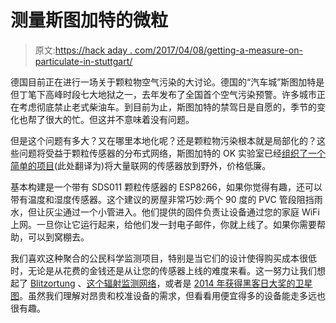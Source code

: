 # 测量斯图加特的微粒

> 原文:[https://hack aday . com/2017/04/08/getting-a-measure-on-particulate-in-stuttgart/](https://hackaday.com/2017/04/08/getting-a-measure-on-particulates-in-stuttgart/)

德国目前正在进行一场关于颗粒物空气污染的大讨论。德国的“汽车城”斯图加特是但丁笔下高峰时段七大地狱之一，去年发布了全国首个空气污染预警。许多城市正在考虑彻底禁止老式柴油车。到目前为止，斯图加特的禁驾日是自愿的，季节的变化也帮了很大的忙。但这并不意味着没有问题。

但是这个问题有多大？又在哪里本地化呢？还是颗粒物污染根本就是局部化的？这些问题将受益于颗粒传感器的分布式网络，斯图加特的 OK 实验室已经[组织了一个简单的项目](http://luftdaten.info/feinstaubsensor-bauen/)(此处翻译为)将大量联网的传感器放到野外，价格低廉。

基本构建是一个带有 SDS011 颗粒传感器的 ESP8266，如果你觉得有趣，还可以带有温度和湿度传感器。这个建议的房屋非常巧妙:两个 90 度的 PVC 管段阻挡雨水，但让灰尘通过一个小管进入。他们提供的固件负责让设备通过您的家庭 WiFi 上网。一旦你让它运行起来，给他们发一封电子邮件，你就上线了。如果你需要帮助，可以到窝棚去。

我们喜欢这种聚合的公民科学监测项目，特别是当它们的设计使得购买成本很低时，无论是从花费的金钱还是从让您的传感器上线的难度来看。这一努力让我们想起了 [Blitzortung](http://hackaday.com/2014/06/29/a-cloud-of-lightning-detectors/) 、[这个辐射监测网络](http://hackaday.com/2015/12/07/globally-distributed-sensor-net-monitors-air-quality-and-radiation/)，或者是 [2014 年获得黑客日大奖的卫星图](http://hackaday.com/2015/02/19/ground-stations-are-just-the-beginning-the-satnogs-story/)。虽然我们理解对昂贵和校准设备的需求，但看看用便宜得多的设备能走多远也很有趣。